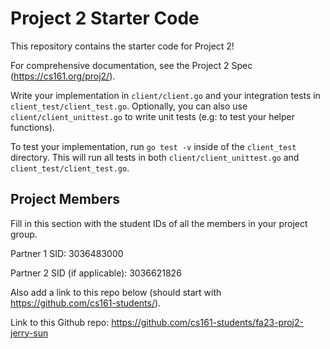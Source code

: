 # Project 2 Starter Code

This repository contains the starter code for Project 2!

For comprehensive documentation, see the Project 2 Spec (https://cs161.org/proj2/).

Write your implementation in `client/client.go` and your integration tests in `client_test/client_test.go`. Optionally, you can also use `client/client_unittest.go` to write unit tests (e.g: to test your helper functions).

To test your implementation, run `go test -v` inside of the `client_test` directory. This will run all tests in both `client/client_unittest.go` and `client_test/client_test.go`.

## Project Members

Fill in this section with the student IDs of all the members in your project group.

Partner 1 SID: 3036483000

Partner 2 SID (if applicable): 3036621826

Also add a link to this repo below (should start with https://github.com/cs161-students/).

Link to this Github repo: https://github.com/cs161-students/fa23-proj2-jerry-sun
